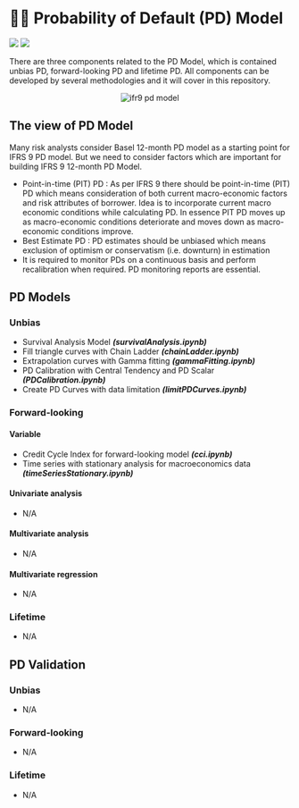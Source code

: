 # ✍🏻 Probability of Default (PD) Model 

![](https://img.shields.io/badge/Editor-Google%20Colab-brightgreen)
![](https://img.shields.io/badge/Code-Python-blue)

There are three components related to the PD Model, which is contained unbias PD, forward-looking PD and lifetime PD. All components can be developed by several methodologies and it will cover in this repository.

<p align="center">
  <img src="https://www.debt.org/wp-content/uploads/2012/07/Default-on-Loans.jpg" alt="ifr9 pd model"/>
</p>

## The view of PD Model

Many risk analysts consider Basel 12-month PD model as a starting point for IFRS 9 PD model. But we need to consider factors which are important for building IFRS 9 12-month PD Model.

* Point-in-time (PIT) PD : As per IFRS 9 there should be point-in-time (PIT) PD which means consideration of both current macro-economic factors and risk attributes of borrower. Idea is to incorporate current macro economic conditions while calculating PD. In essence PIT PD moves up as macro-economic conditions deteriorate and moves down as macro-economic conditions improve.
* Best Estimate PD : PD estimates should be unbiased which means exclusion of optimism or conservatism (i.e. downturn) in estimation
* It is required to monitor PDs on a continuous basis and perform recalibration when required. PD monitoring reports are essential.

## PD Models
### Unbias
* Survival Analysis Model ***(survivalAnalysis.ipynb)***
* Fill triangle curves with Chain Ladder ***(chainLadder.ipynb)***
* Extrapolation curves with Gamma fitting ***(gammaFitting.ipynb)***
* PD Calibration with Central Tendency and PD Scalar ***(PDCalibration.ipynb)***
* Create PD Curves with data limitation ***(limitPDCurves.ipynb)***

### Forward-looking
#### Variable
* Credit Cycle Index for forward-looking model ***(cci.ipynb)***
* Time series with stationary analysis for macroeconomics data ***(timeSeriesStationary.ipynb)***
#### Univariate analysis
* N/A
#### Multivariate analysis
* N/A
#### Multivariate regression
* N/A

### Lifetime
* N/A

## PD Validation
### Unbias
* N/A

### Forward-looking
* N/A

### Lifetime
* N/A
